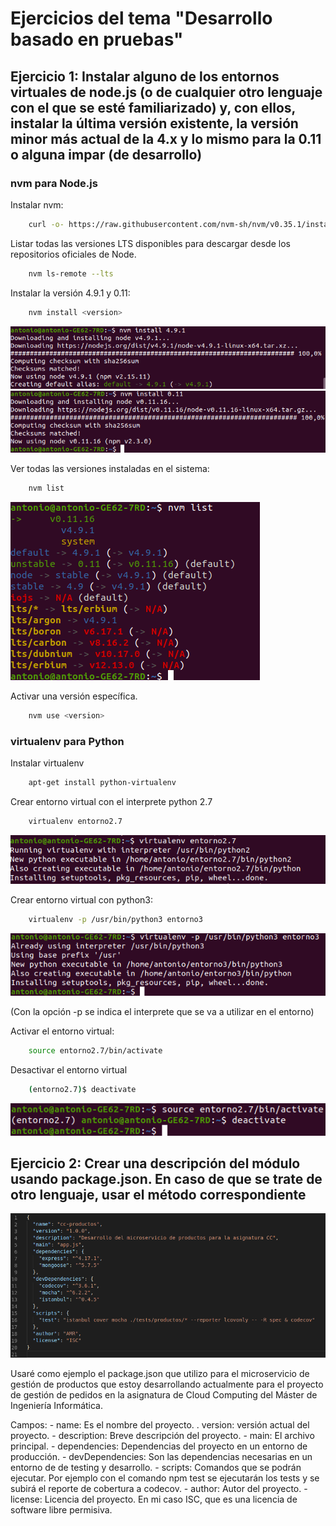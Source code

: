# Ejercicios del tema "Desarrollo basado en pruebas"

## Ejercicio 1: Instalar alguno de los entornos virtuales de node.js (o de cualquier otro lenguaje con el que se esté familiarizado) y, con ellos, instalar la última versión existente, la versión minor más actual de la 4.x y lo mismo para la 0.11 o alguna impar (de desarrollo)

### nvm para Node.js

Instalar nvm:

```bash
    curl -o- https://raw.githubusercontent.com/nvm-sh/nvm/v0.35.1/install.sh | bash
```

Listar todas las versiones LTS disponibles para descargar desde los repositorios oficiales de Node.

```bash
    nvm ls-remote --lts
```

Instalar la versión 4.9.1 y 0.11:

```bash
    nvm install <version>
```

![nvm list](doc/img/nvm-install-4.9.1.png)
![nvm list](doc/img/nvm-install-0.11.png)

Ver todas las versiones instaladas en el sistema:

```bash
    nvm list
```

![nvm list](doc/img/nvm-list.png)

Activar una versión específica.

```bash
    nvm use <version>
```

### virtualenv para Python

Instalar virtualenv

```bash
    apt-get install python-virtualenv
```

Crear entorno virtual con el interprete python 2.7

```bash
    virtualenv entorno2.7
```

![nvm list](doc/img/virtualenv2.7.png)

Crear entorno virtual con python3:

```bash
    virtualenv -p /usr/bin/python3 entorno3
```

![nvm list](doc/img/virtualenv3.png)

(Con la opción -p se indica el interprete que se va a utilizar en el entorno)  

Activar el entorno virtual:

```bash
    source entorno2.7/bin/activate
```

Desactivar el entorno virtual

```bash
    (entorno2.7)$ deactivate
```

![nvm list](doc/img/virtualenv-activate.png)

## Ejercicio 2: Crear una descripción del módulo usando package.json. En caso de que se trate de otro lenguaje, usar el método correspondiente

![nvm list](doc/img/package-json.png)

Usaré como ejemplo el package.json que utilizo para el microservicio de gestión de productos que estoy desarrollando actualmente para el proyecto de gestión de pedidos en la asignatura de Cloud Computing del Máster de Ingeniería Informática.

Campos:
    - name: Es el nombre del proyecto.
    . version: versión actual del proyecto.
    - description: Breve descripción del proyecto.
    - main: El archivo principal.
    - dependencies: Dependencias del proyecto en un entorno de producción.
    - devDependencies: Son las dependencias necesarias en un entorno de de testing y desarrollo.
    - scripts: Comandos que se podrán ejecutar. Por ejemplo con el comando npm test se ejecutarán los tests y se subirá el reporte de cobertura a codecov.
    - author: Autor del proyecto.
    - license: Licencia del proyecto. En mi caso ISC, que es una licencia de software libre permisiva.
